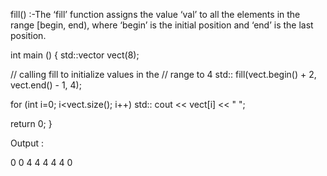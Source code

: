 fill()
 :-The ‘fill’ function assigns the value ‘val’ to all the elements in the range [begin, end), where ‘begin’ is the initial position and ‘end’ is the last position.

int main () 
{ 
  std::vector<int> vect(8); 
  
  // calling fill to initialize values in the 
  // range to 4 
 std:: fill(vect.begin() + 2, vect.end() - 1, 4); 
  
  for (int i=0; i<vect.size(); i++) 
   std:: cout << vect[i] << " "; 
  
  return 0; 
}
 
Output :

0 0 4 4 4 4 4 0
